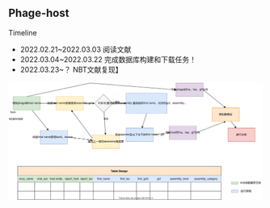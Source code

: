 ## Phage-host

Timeline
- 2022.02.21~2022.03.03 阅读文献
- 2022.03.04~2022.03.22 完成数据库构建和下载任务！
- 2022.03.23~？ NBT文献复现】


![](pipeline.drawio.svg)